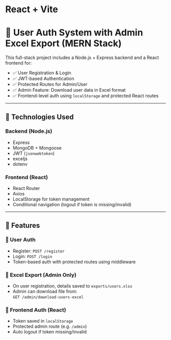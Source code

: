 # React + Vite

# 🔐 User Auth System with Admin Excel Export (MERN Stack)

This full-stack project includes a Node.js + Express backend and a React frontend for:

- ✅ User Registration & Login
- ✅ JWT-based Authentication
- ✅ Protected Routes for Admin/User
- ✅ Admin Feature: Download user data in Excel format
- ✅ Frontend-level auth using `localStorage` and protected React routes

---

## 🔧 Technologies Used

### Backend (Node.js)

- Express
- MongoDB + Mongoose
- JWT (`jsonwebtoken`)
- exceljs
- dotenv

### Frontend (React)

- React Router
- Axios
- LocalStorage for token management
- Conditional navigation (logout if token is missing/invalid)

---

## 📌 Features

### 🔐 User Auth

- Register: `POST /register`
- Login: `POST /login`
- Token-based auth with protected routes using middleware

### 🧾 Excel Export (Admin Only)

- On user registration, details saved to `exports/users.xlsx`
- Admin can download file from:  
  `GET /admin/download-users-excel`

### 🧠 Frontend Auth (React)

- Token saved in `localStorage`
- Protected admin route (e.g. `/admin`)
- Auto logout if token missing/invalid
